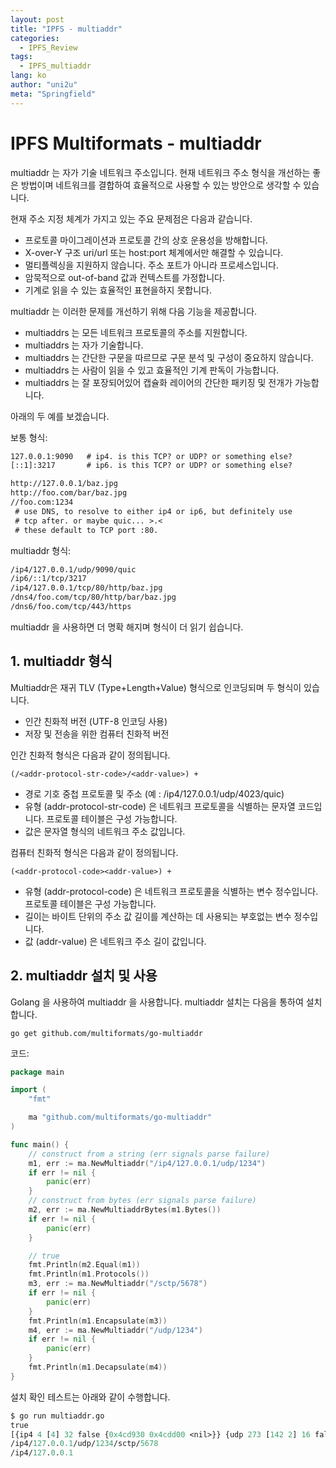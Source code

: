 ```yaml
---
layout: post
title: "IPFS - multiaddr"
categories:
  - IPFS_Review
tags:
  - IPFS_multiaddr
lang: ko
author: "uni2u"
meta: "Springfield"
---
```


# IPFS Multiformats - multiaddr

multiaddr 는 자가 기술 네트워크 주소입니다. 현재 네트워크 주소 형식을 개선하는 좋은 방법이며 네트워크를 결합하여 효율적으로 사용할 수 있는 방안으로 생각할 수 있습니다.

현재 주소 지정 체계가 가지고 있는 주요 문제점은 다음과 같습니다.

- 프로토콜 마이그레이션과 프로토콜 간의 상호 운용성을 방해합니다.
- X-over-Y 구조 uri/url 또는 host:port 체계에서만 해결할 수 있습니다.
- 멀티플렉싱을 지원하지 않습니다. 주소 포트가 아니라 프로세스입니다.
- 암묵적으로 out-of-band 값과 컨텍스트를 가정합니다.
- 기계로 읽을 수 있는 효율적인 표현을하지 못합니다.

multiaddr 는 이러한 문제를 개선하기 위해 다음 기능을 제공합니다.

- multiaddrs 는 모든 네트워크 프로토콜의 주소를 지원합니다.
- multiaddrs 는 자가 기술합니다.
- multiaddrs 는 간단한 구문을 따르므로 구문 분석 및 구성이 중요하지 않습니다.
- multiaddrs 는 사람이 읽을 수 있고 효율적인 기계 판독이 가능합니다.
- multiaddrs 는 잘 포장되어있어 캡슐화 레이어의 간단한 패키징 및 전개가 가능합니다.

아래의 두 예를 보겠습니다.

보통 형식:

```tex
127.0.0.1:9090   # ip4. is this TCP? or UDP? or something else?
[::1]:3217       # ip6. is this TCP? or UDP? or something else?

http://127.0.0.1/baz.jpg
http://foo.com/bar/baz.jpg
//foo.com:1234
 # use DNS, to resolve to either ip4 or ip6, but definitely use
 # tcp after. or maybe quic... >.<
 # these default to TCP port :80.
```

multiaddr 형식:

```tex
/ip4/127.0.0.1/udp/9090/quic
/ip6/::1/tcp/3217
/ip4/127.0.0.1/tcp/80/http/baz.jpg
/dns4/foo.com/tcp/80/http/bar/baz.jpg
/dns6/foo.com/tcp/443/https
```

multiaddr 을 사용하면 더 명확 해지며 형식이 더 읽기 쉽습니다.

## 1. multiaddr 형식

Multiaddr은 재귀 TLV (Type+Length+Value) 형식으로 인코딩되며 두 형식이 있습니다.

- 인간 친화적 버전 (UTF-8 인코딩 사용)
- 저장 및 전송을 위한 컴퓨터 친화적 버전

인간 친화적 형식은 다음과 같이 정의됩니다.

`(/<addr-protocol-str-code>/<addr-value>) +`

- 경로 기호 중첩 프로토콜 및 주소 (예 : /ip4/127.0.0.1/udp/4023/quic)
- 유형 (addr-protocol-str-code) 은 네트워크 프로토콜을 식별하는 문자열 코드입니다. 프로토콜 테이블은 구성 가능합니다.
- 값은 문자열 형식의 네트워크 주소 값입니다.

컴퓨터 친화적 형식은 다음과 같이 정의됩니다.

`(<addr-protocol-code><addr-value>) +`

- 유형 (addr-protocol-code) 은 네트워크 프로토콜을 식별하는 변수 정수입니다. 프로토콜 테이블은 구성 가능합니다.
- 길이는 바이트 단위의 주소 값 길이를 계산하는 데 사용되는 부호없는 변수 정수입니다.
- 값 (addr-value) 은 네트워크 주소 길이 값입니다.

## 2. multiaddr 설치 및 사용

Golang 을 사용하여 multiaddr 을 사용합니다.
multiaddr 설치는 다음을 통하여 설치합니다.

`go get github.com/multiformats/go-multiaddr`

코드:

```go
package main

import (
    "fmt"

    ma "github.com/multiformats/go-multiaddr"
)

func main() {
    // construct from a string (err signals parse failure)
    m1, err := ma.NewMultiaddr("/ip4/127.0.0.1/udp/1234")
    if err != nil {
        panic(err)
    }
    // construct from bytes (err signals parse failure)
    m2, err := ma.NewMultiaddrBytes(m1.Bytes())
    if err != nil {
        panic(err)
    }

    // true
    fmt.Println(m2.Equal(m1))
    fmt.Println(m1.Protocols())
    m3, err := ma.NewMultiaddr("/sctp/5678")
    if err != nil {
        panic(err)
    }
    fmt.Println(m1.Encapsulate(m3))
    m4, err := ma.NewMultiaddr("/udp/1234")
    if err != nil {
        panic(err)
    }
    fmt.Println(m1.Decapsulate(m4))
}
```

설치 확인 테스트는 아래와 같이 수행합니다.

```protobuf
$ go run multiaddr.go
true
[{ip4 4 [4] 32 false {0x4cd930 0x4cdd00 <nil>}} {udp 273 [142 2] 16 false {0x4cdd70 0x4cdf80 <nil>}}]
/ip4/127.0.0.1/udp/1234/sctp/5678
/ip4/127.0.0.1
```

